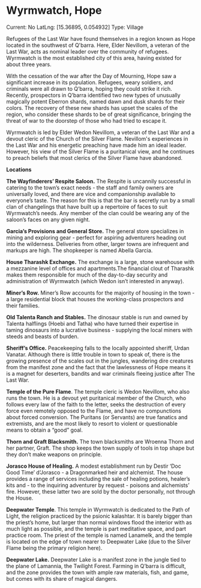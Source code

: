 # Wyrmwatch, Hope

Current: No
LatLng: [15.36895, 0.054932]
Type: Village

Refugees of the Last War have found themselves in a region known as Hope located in the southwest of Q'barra. Here, Elder Nevillom, a veteran of the Last War, acts as nominal leader over the community of refugees. Wyrmwatch is the most established city of this area, having existed for about three years.

With the cessation of the war after the Day of Mourning, Hope saw a significant increase in its population. Refugees, weary soldiers, and criminals were all drawn to Q’barra, hoping they could strike it rich. Recently, prospectors in Q’barra identified two new types of unusually magically potent Eberron shards, named dawn and dusk shards for their colors. The recovery of these new shards has upset the scales of the region, who consider these shards to be of great significance, bringing the threat of war to the doorstep of those who had tried to escape it.

Wyrmwatch is led by Elder Wedon Nevillom, a veteran of the Last War and a devout cleric of the Church of the Silver Flame. Nevillom's experiences in the Last War and his energetic preaching have made him an ideal leader. However, his view of the Silver Flame is a puritanical view, and he continues to preach beliefs that most clerics of the Silver Flame have abandoned.

**Locations**

**The Wayfinderers’ Respite Saloon.** The Respite is uncannily successful in catering to the town’s exact needs - the staff and family owners are universally loved, and there are vice and companionship available to everyone’s taste. The reason for this is that the bar is secretly run by a small clan of changelings that have built up a repertoire of faces to suit Wyrmwatch’s needs. Any member of the clan could be wearing any of the saloon’s faces on any given night.

**Garcia’s Provisions and General Store.** The general store specializes in mining and exploring gear - perfect for aspiring adventurers heading out into the wilderness. Deliveries from other, larger towns are infrequent and markups are high. The shopkeeper is named Abella Garcia.

**House Tharashk Exchange.** The exchange is a large, stone warehouse with a mezzanine level of offices and apartments.The financial clout of Tharashk makes them responsible for much of the day-to-day security and administration of Wyrmwatch (which Wedon isn’t interested in anyway).

**Miner’s Row.** Miner’s Row accounts for the majority of housing in the town - a large residential block that houses the working-class prospectors and their families.

**Old Talenta Ranch and Stables.** The dinosaur stable is run and owned by Talenta halflings (Hoebi and Tatha) who have turned their expertise in taming dinosaurs into a lucrative business - supplying the local miners with steeds and beasts of burden.

**Sheriff’s Office.** Peacekeeping falls to the locally appointed sheriff, Urdan Vanatar. Although there is little trouble in town to speak of, there is the growing presence of the scales out in the jungles, wandering dire creatures from the manifest zone and the fact that the lawlessness of Hope means it is a magnet for deserters, bandits and war criminals fleeing justice after The Last War.

**Temple of the Pure Flame**. The temple cleric is Wedon Nevillom, who also runs the town. He is a devout yet puritanical member of the Church, who follows every law of the faith to the letter, seeks the destruction of every force even remotely opposed to the Flame, and have no compunctions about forced conversion. The Puritans (or Servants) are true fanatics and extremists, and are the most likely to resort to violent or questionable means to obtain a “good” goal.

**Thorn and Graft Blacksmith.** The town blacksmiths are Wroenna Thorn and her partner, Graft. The shop keeps the town supply of tools in top shape but they don’t make weapons on principle.

**Jorasco House of Healing.** A modest establishment run by Destir ‘Doc Good Time’ d’Jorasco - a Dragonmarked heir and alchemist. The house provides a range of services including the sale of healing potions, healer’s kits and - to the inquiring adventurer by request - poisons and alchemists’ fire. However, these latter two are sold by the doctor personally, not through the House.

**Deepwater Temple**. This temple in Wyrmwatch is dedicated to the Path of Light, the religion practiced by the psionic kalashtar. It is barely bigger than the priest’s home, but larger than normal windows flood the interior with as much light as possible, and the temple is part meditative space, and part practice room. The priest of the temple is named Lanamelk, and the temple is located on the edge of town nearer to Deepwater Lake (due to the Silver Flame being the primary religion here).

**Deepwater Lake.** Deepwater Lake is a manifest zone in the jungle tied to the plane of Lamannia, the Twilight Forest. Farming in Q’barra is difficult, and the zone provides the town with ample raw materials, fish, and game, but comes with its share of magical dangers.